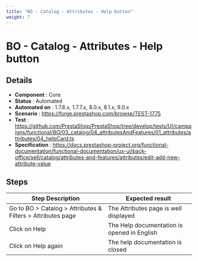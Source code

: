 ```yaml
---
title: "BO - Catalog - Attributes - Help button"
weight: 7
---
```


# BO - Catalog - Attributes - Help button
## Details
* **Component** : Core
* **Status** : Automated
* **Automated on** : 1.7.8.x, 1.7.7.x, 8.0.x, 8.1.x, 9.0.x
* **Scenario** : https://forge.prestashop.com/browse/TEST-1775
* **Test** : https://github.com/PrestaShop/PrestaShop/tree/develop/tests/UI/campaigns/functional/BO/03_catalog/04_attributesAndFeatures/01_attributes/attributes/04_helpCard.ts
* **Specification** : https://docs.prestashop-project.org/functional-documentation/functional-documentation/ux-ui/back-office/sell/catalog/attributes-and-features/attributes/edit-add-new-attribute-value

## Steps
| Step Description | Expected result |
| ----- | ----- |
| Go to BO > Catalog > Attributes & Filters > Attributes page | The Attributes page is well displayed |
| Click on Help | The Help documentation is opened in English |
| Click on Help again | The help documentation is closed |
